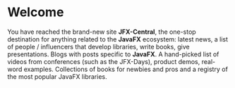 # Welcome 
You have reached the brand-new site **JFX-Central**, the one-stop destination for anything
related to the **JavaFX** ecosystem: latest news, a list of people / influencers that develop libraries, 
write books, give presentations. Blogs with posts specific to **JavaFX**. A hand-picked list of videos from 
conferences (such as the JFX-Days), product demos, real-word examples. Collections of books for newbies 
and pros and a registry of the most popular JavaFX libraries.